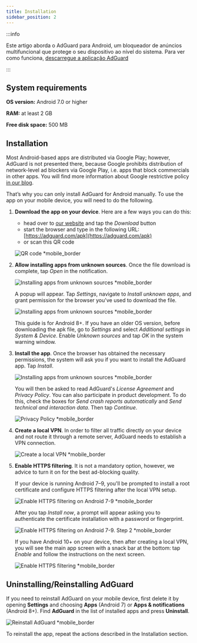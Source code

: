 ```yaml
---
title: Installation
sidebar_position: 2
---
```


:::info

Este artigo aborda o AdGuard para Android, um bloqueador de anúncios multifuncional que protege o seu dispositivo ao nível do sistema. Para ver como funciona, [descarregue a aplicação AdGuard](https://adguard.com/download.html?auto=true)

:::

## System  requirements

**OS version:** Android 7.0 or higher

**RAM:** at least 2 GB

**Free disk space:** 500 MB

## Installation

Most Android-based apps are distributed via Google Play; however, AdGuard is not presented there, because Google prohibits distribution of network-level ad blockers via Google Play, i.e. apps that block commercials in other apps. You will find more information about Google restrictive policy [in our blog](https://blog.adguard.com/en/google-removes-adguard-android-app-google-play/).

That’s why you can only install AdGuard for Android manually. To use the app on your mobile device, you will need to do the following.

1. **Download the app on your device**. Here are a few ways you can do this:

    - head over to [our website](https://adguard.com/adguard-android/overview.html) and tap the *Download* button
    - start the browser and type in the following URL: [https://adguard.com/apk](https://adguard.com/apk)
    - or scan this QR code

    ![QR code *mobile_border](https://cdn.adtidy.org/content/kb/ad_blocker/android/installation/inst_qr.png)

1. **Allow installing apps from unknown sources**. Once the file download is complete, tap *Open* in the notification.

    ![Installing apps from unknown sources *mobile_border](https://cdn.adtidy.org/content/kb/ad_blocker/android/installation/inst_1.png)

    A popup will appear. Tap *Settings*, navigate to *Install unknown apps*, and grant permission for the browser you've used to download the file.

    ![Installing apps from unknown sources *mobile_border](https://cdn.adtidy.org/content/kb/ad_blocker/android/installation/inst_3.png)

    This guide is for Android 8+. If you have an older OS version, before downloading the apk file, go to *Settings* and select *Additional settings* in *System & Device*. Enable *Unknown sources* and tap *OK* in the system warning window.

1. **Install the app**. Once the browser has obtained the necessary permissions, the system will ask you if you want to install the AdGuard app. Tap *Install*.

    ![Installing apps from unknown sources *mobile_border](https://cdn.adtidy.org/content/kb/ad_blocker/android/installation/inst_4.png)

    You will then be asked to read AdGuard's *License Agreement* and *Privacy Policy*. You can also participate in product development. To do this, check the boxes for *Send crash reports automatically* and *Send technical and interaction data*. Then tap *Continue*.

    ![Privacy Policy *mobile_border](https://cdn.adtidy.org/content/kb/ad_blocker/android/installation/fl_3.png)

1. **Create a local VPN**. In order to filter all traffic directly on your device and not route it through a remote server, AdGuard needs to establish a VPN connection.

    ![Create a local VPN *mobile_border](https://cdn.adtidy.org/content/kb/ad_blocker/android/installation/fl_2.png)

1. **Enable HTTPS filtering**. It is not a mandatory option, however, we advice to turn it on for the best ad-blocking quality.

    If your device is running Android 7–9, you'll be prompted to install a root certificate and configure HTTPS filtering after the local VPN setup.

    ![Enable HTTPS filtering on Android 7-9 *mobile_border](https://cdn.adtidy.org/content/kb/ad_blocker/android/installation/cert_1.jpg)

    After you tap *Install now*, a prompt will appear asking you to authenticate the certificate installation with a password or fingerprint.

    ![Enable HTTPS filtering on Android 7-9. Step 2 *mobile_border](https://cdn.adtidy.org/content/kb/ad_blocker/android/installation/cert_2.jpg)

    If you have Android 10+ on your device, then after creating a local VPN, you will see the main app screen with a snack bar at the bottom: tap *Enable* and follow the instructions on the next screen.

    ![Enable HTTPS filtering *mobile_border](https://cdn.adtidy.org/content/kb/ad_blocker/android/installation/fl_5.png)

## Uninstalling/Reinstalling AdGuard

If you need to reinstall AdGuard on your mobile device, first delete it by opening **Settings** and choosing **Apps** (Android 7) or **Apps & notifications** (Android 8+). Find **AdGuard** in the list of installed apps and press **Uninstall**.

![Reinstall AdGuard *mobile_border](https://cdn.adtidy.org/content/kb/ad_blocker/android/installation/inst_4.png)

To reinstall the app, repeat the actions described in the Installation section.
